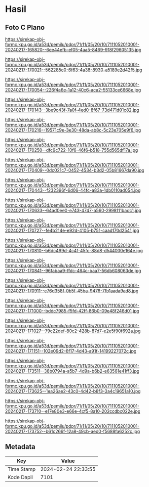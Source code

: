 # Hasil

## Foto C Plano

https://sirekap-obj-formc.kpu.go.id/a53d/pemilu/pdpr/71/11/05/20/10/7111052010001-20240217-165820--6ee44efb-ef05-4aa5-8469-918f29605135.jpg

https://sirekap-obj-formc.kpu.go.id/a53d/pemilu/pdpr/71/11/05/20/10/7111052010001-20240217-170021--562285c0-6f63-4a38-8930-a5189e2d42f5.jpg

https://sirekap-obj-formc.kpu.go.id/a53d/pemilu/pdpr/71/11/05/20/10/7111052010001-20240217-170054--226f4a6e-1a12-40c6-aca2-55133ce6668e.jpg

https://sirekap-obj-formc.kpu.go.id/a53d/pemilu/pdpr/71/11/05/20/10/7111052010001-20240217-170143--3be9c43f-7a0f-4ed0-8f67-73d471d01c82.jpg

https://sirekap-obj-formc.kpu.go.id/a53d/pemilu/pdpr/71/11/05/20/10/7111052010001-20240217-170216--19571c9e-3e30-48da-ab8c-5c23e705e9f6.jpg

https://sirekap-obj-formc.kpu.go.id/a53d/pemilu/pdpr/71/11/05/20/10/7111052010001-20240217-170250--dfc9c722-10f6-46f6-b518-755d565df17a.jpg

https://sirekap-obj-formc.kpu.go.id/a53d/pemilu/pdpr/71/11/05/20/10/7111052010001-20240217-170409--0dc021c7-0452-4534-b3d2-05b81667da90.jpg

https://sirekap-obj-formc.kpu.go.id/a53d/pemilu/pdpr/71/11/05/20/10/7111052010001-20240217-170443--f232396f-6d06-44fc-a83a-1db0110ad054.jpg

https://sirekap-obj-formc.kpu.go.id/a53d/pemilu/pdpr/71/11/05/20/10/7111052010001-20240217-170633--64ad0ee0-e743-4747-a560-2998111badc1.jpg

https://sirekap-obj-formc.kpu.go.id/a53d/pemilu/pdpr/71/11/05/20/10/7111052010001-20240217-170727--fe4b214e-e92d-4105-b751-caad170d2541.jpg

https://sirekap-obj-formc.kpu.go.id/a53d/pemilu/pdpr/71/11/05/20/10/7111052010001-20240217-170810--b6dc499d-4c4f-45fc-88d8-d544000e164e.jpg

https://sirekap-obj-formc.kpu.go.id/a53d/pemilu/pdpr/71/11/05/20/10/7111052010001-20240217-170841--96fabaa9-ffdc-464c-baa7-56db608063de.jpg

https://sirekap-obj-formc.kpu.go.id/a53d/pemilu/pdpr/71/11/05/20/10/7111052010001-20240217-170911--c76d358f-0b5f-45ba-9476-7fb1aada9ad8.jpg

https://sirekap-obj-formc.kpu.go.id/a53d/pemilu/pdpr/71/11/05/20/10/7111052010001-20240217-171000--bddc7985-f5fd-42ff-86b0-09e48f246d01.jpg

https://sirekap-obj-formc.kpu.go.id/a53d/pemilu/pdpr/71/11/05/20/10/7111052010001-20240217-171027--79c22def-80c2-428b-87d7-e2e5f90f692a.jpg

https://sirekap-obj-formc.kpu.go.id/a53d/pemilu/pdpr/71/11/05/20/10/7111052010001-20240217-171151--102e09d2-6f17-4d43-a91f-14199227072c.jpg

https://sirekap-obj-formc.kpu.go.id/a53d/pemilu/pdpr/71/11/05/20/10/7111052010001-20240217-173511--38b0794a-a5b7-4d9a-b6b2-e63561e41ff3.jpg

https://sirekap-obj-formc.kpu.go.id/a53d/pemilu/pdpr/71/11/05/20/10/7111052010001-20240217-173625--1ea26ae2-43c0-4d42-b8f3-3a4c19651a10.jpg

https://sirekap-obj-formc.kpu.go.id/a53d/pemilu/pdpr/71/11/05/20/10/7111052010001-20240217-173710--e17e80e3-e66e-4cf5-8a10-202ccdbc022e.jpg

https://sirekap-obj-formc.kpu.go.id/a53d/pemilu/pdpr/71/11/05/20/10/7111052010001-20240217-173752--b61c266f-12a8-49cb-aed0-f5688fa6252c.jpg


## Metadata

| Key        | Value               |
| ---------- | ------------------- |
| Time Stamp | 2024-02-24 22:33:55 |
| Kode Dapil | 7101                |



